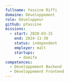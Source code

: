 ```yaml
---
fullname: Yassine Riffi
domaine: Développement
role: Développeur
github: pYassine
missions:
  - start: 2020-03-15
    end: 2024-11-30
    status: independent
    employer: malt
    startups:
      - domifa
competences:
  - Développement Backend
  - Développement Frontend
---
```

